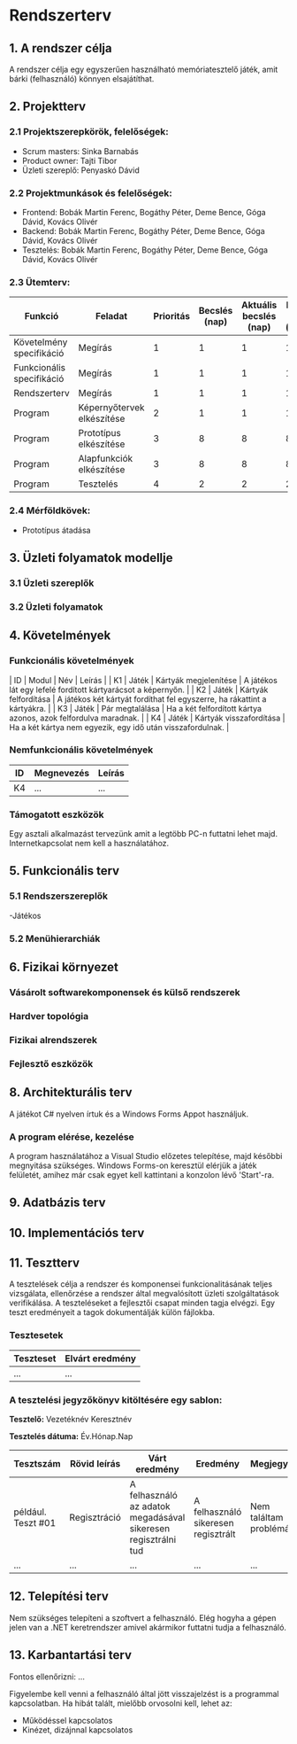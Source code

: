 # Rendszerterv
## 1. A rendszer célja

A rendszer célja egy egyszerűen használható memóriatesztelő játék, amit bárki (felhasználó) könnyen elsajátíthat.

## 2. Projektterv

### 2.1 Projektszerepkörök, felelőségek:
   * Scrum masters: Sinka Barnabás
   * Product owner: Tajti Tibor
   * Üzleti szereplő: Penyaskó Dávid
     
### 2.2 Projektmunkások és felelőségek:
   * Frontend:   Bobák Martin Ferenc, Bogáthy Péter, Deme Bence, Góga Dávid, Kovács Olivér 
   * Backend:    Bobák Martin Ferenc, Bogáthy Péter, Deme Bence, Góga Dávid, Kovács Olivér 
   * Tesztelés:  Bobák Martin Ferenc, Bogáthy Péter, Deme Bence, Góga Dávid, Kovács Olivér 
     
### 2.3 Ütemterv:

|Funkció                  | Feladat                                | Prioritás | Becslés (nap) | Aktuális becslés (nap) | Eltelt idő (nap) | Becsült idő (nap) |
|-------------------------|----------------------------------------|-----------|---------------|------------------------|------------------|---------------------|
|Követelmény specifikáció |Megírás                                 |         1 |             1 |                      1 |                1 |                   1 |             
|Funkcionális specifikáció|Megírás                                 |         1 |             1 |                      1 |                1 |                   1 |
|Rendszerterv             |Megírás                                 |         1 |             1 |                      1 |                1 |                   1 |
|Program                  |Képernyőtervek elkészítése              |         2 |             1 |                      1 |                1 |                   1 |
|Program                  |Prototípus elkészítése                  |         3 |             8 |                      8 |                8 |                   8 |
|Program                  |Alapfunkciók elkészítése                |         3 |             8 |                      8 |                8 |                   8 |
|Program                  |Tesztelés                               |         4 |             2 |                      2 |                2 |                   2 |

### 2.4 Mérföldkövek:
   * Prototípus átadása

## 3. Üzleti folyamatok modellje

### 3.1 Üzleti szereplők

### 3.2 Üzleti folyamatok

## 4. Követelmények

### Funkcionális követelmények

| ID | Modul | Név | Leírás |
| K1 | Játék | Kártyák megjelenítése | A játékos lát egy lefelé fordított kártyarácsot a képernyőn. |
| K2 | Játék | Kártyák felfordítása | A játékos két kártyát fordíthat fel egyszerre, ha rákattint a kártyákra. |
| K3 | Játék | Pár megtalálása | Ha a két felfordított kártya azonos, azok felfordulva maradnak. |
| K4 | Játék | Kártyák visszafordítása | Ha a két kártya nem egyezik, egy idő után visszafordulnak. |

### Nemfunkcionális követelmények

| ID | Megnevezés | Leírás |
| --- | --- | --- |
| K4 | ... | ... |

### Támogatott eszközök

Egy asztali alkalmazást tervezünk amit a legtöbb PC-n futtatni lehet majd. Internetkapcsolat nem kell a használatához.

## 5. Funkcionális terv

### 5.1 Rendszerszereplők

-Játékos

### 5.2 Menühierarchiák

## 6. Fizikai környezet

### Vásárolt softwarekomponensek és külső rendszerek

### Hardver topológia

### Fizikai alrendszerek

### Fejlesztő eszközök


## 8. Architekturális terv

A játékot C# nyelven írtuk és a Windows Forms Appot használjuk.

### A program elérése, kezelése
A program használatához a Visual Studio előzetes telepítése, majd későbbi megnyitása szükséges. Windows Forms-on keresztül elérjük a játék felületét, amihez már csak egyet kell kattintani a konzolon lévő 'Start'-ra. 

## 9. Adatbázis terv

## 10. Implementációs terv

## 11. Tesztterv

A tesztelések célja a rendszer és komponensei funkcionalitásának teljes vizsgálata,
ellenőrzése a rendszer által megvalósított üzleti szolgáltatások verifikálása.
A teszteléseket a fejlesztői csapat minden tagja elvégzi.
Egy teszt eredményeit a tagok dokumentálják külön fájlokba.

### Tesztesetek

 | Teszteset | Elvárt eredmény | 
 |-----------|-----------------| 
 | ... | ... |

### A tesztelési jegyzőkönyv kitöltésére egy sablon:

**Tesztelő:** Vezetéknév Keresztnév

**Tesztelés dátuma:** Év.Hónap.Nap

Tesztszám | Rövid leírás | Várt eredmény | Eredmény | Megjegyzés
----------|--------------|---------------|----------|-----------
például. Teszt #01 | Regisztráció | A felhasználó az adatok megadásával sikeresen regisztrálni tud  | A felhasználó sikeresen regisztrált | Nem találtam problémát.
... | ... | ... | ... | ...

## 12. Telepítési terv

Nem szükséges telepíteni a szoftvert a felhasználó. Elég hogyha a gépen jelen van a .NET keretrendszer amivel akármikor futtatni tudja a felhasználó.

## 13. Karbantartási terv

Fontos ellenőrizni:
...

Figyelembe kell venni a felhasználó által jött visszajelzést is a programmal kapcsolatban.
Ha hibát talált, mielőbb orvosolni kell, lehet az:
*	Működéssel kapcsolatos
*	Kinézet, dizájnnal kapcsolatos
